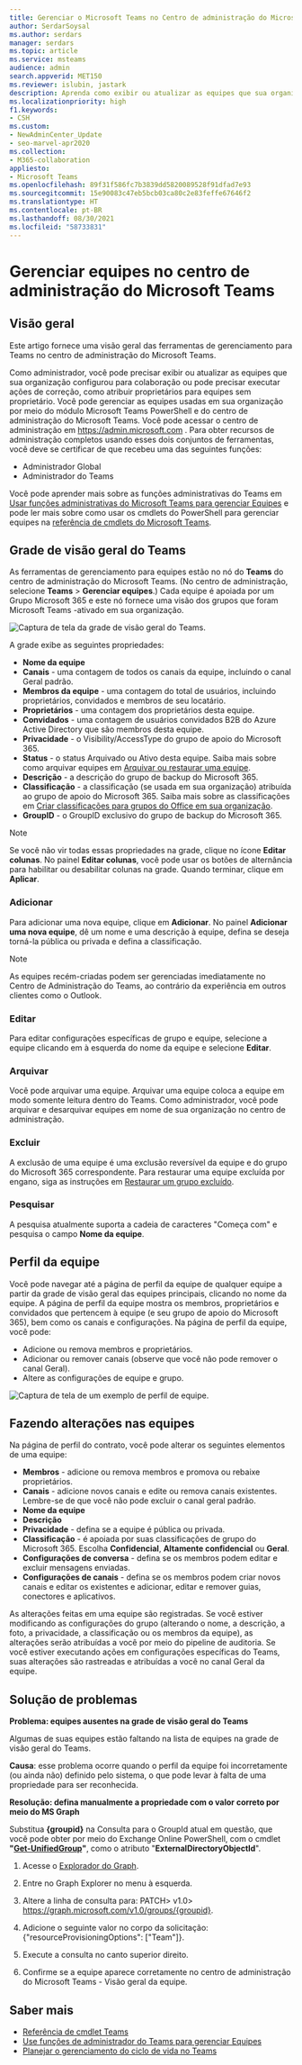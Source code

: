 ```yaml
---
title: Gerenciar o Microsoft Teams no Centro de administração do Microsoft Teams
author: SerdarSoysal
ms.author: serdars
manager: serdars
ms.topic: article
ms.service: msteams
audience: admin
search.appverid: MET150
ms.reviewer: islubin, jastark
description: Aprenda como exibir ou atualizar as equipes que sua organização configurou para colaboração no centro de administração do Microsoft Teams.
ms.localizationpriority: high
f1.keywords:
- CSH
ms.custom:
- NewAdminCenter_Update
- seo-marvel-apr2020
ms.collection:
- M365-collaboration
appliesto:
- Microsoft Teams
ms.openlocfilehash: 89f31f586fc7b3839dd5820089528f91dfad7e93
ms.sourcegitcommit: 15e90083c47eb5bcb03ca80c2e83feffe67646f2
ms.translationtype: HT
ms.contentlocale: pt-BR
ms.lasthandoff: 08/30/2021
ms.locfileid: "58733831"
---
```

# <a name="manage-teams-in-the-microsoft-teams-admin-center"></a>Gerenciar equipes no centro de administração do Microsoft Teams

## <a name="overview"></a>Visão geral

Este artigo fornece uma visão geral das ferramentas de gerenciamento para Teams no centro de administração do Microsoft Teams.

Como administrador, você pode precisar exibir ou atualizar as equipes que sua organização configurou para colaboração ou pode precisar executar ações de correção, como atribuir proprietários para equipes sem proprietário. Você pode gerenciar as equipes usadas em sua organização por meio do módulo Microsoft Teams PowerShell e do centro de administração do Microsoft Teams. Você pode acessar o centro de administração em <a href="https://go.microsoft.com/fwlink/p/?linkid=2024339" target="_blank"> https://admin.microsoft.com </a>. Para obter recursos de administração completos usando esses dois conjuntos de ferramentas, você deve se certificar de que recebeu uma das seguintes funções:

- Administrador Global
- Administrador do Teams

Você pode aprender mais sobre as funções administrativas do Teams em [Usar funções administrativas do Microsoft Teams para gerenciar Equipes](using-admin-roles.md) e pode ler mais sobre como usar os cmdlets do PowerShell para gerenciar equipes na [referência de cmdlets do Microsoft Teams](/powershell/teams/).



## <a name="teams-overview-grid"></a>Grade de visão geral do Teams

As ferramentas de gerenciamento para equipes estão no nó do **Teams** do centro de administração do Microsoft Teams. (No centro de administração, selecione **Teams** > **Gerenciar equipes**.) Cada equipe é apoiada por um Grupo Microsoft 365 e este nó fornece uma visão dos grupos que foram Microsoft Teams -ativado em sua organização.

![Captura de tela da grade de visão geral do Teams.](media/manage-teams-in-modern-portal-grid.png)  

A grade exibe as seguintes propriedades:

- **Nome da equipe**
- **Canais** - uma contagem de todos os canais da equipe, incluindo o canal Geral padrão.
- **Membros da equipe** - uma contagem do total de usuários, incluindo proprietários, convidados e membros de seu locatário.
- **Proprietários** - uma contagem dos proprietários desta equipe.
- **Convidados** - uma contagem de usuários convidados B2B do Azure Active Directory que são membros desta equipe.
- **Privacidade** - o Visibility/AccessType do grupo de apoio do Microsoft 365.
- **Status** - o status Arquivado ou Ativo desta equipe. Saiba mais sobre como arquivar equipes em [Arquivar ou restaurar uma equipe](https://support.office.com/article/archive-or-restore-a-team-dc161cfd-b328-440f-974b-5da5bd98b5a7).
- **Descrição** - a descrição do grupo de backup do Microsoft 365.
- **Classificação** - a classificação (se usada em sua organização) atribuída ao grupo de apoio do Microsoft 365. Saiba mais sobre as classificações em [Criar classificações para grupos do Office em sua organização](/office365/enterprise/powershell/manage-office-365-groups-with-powershell#create-classifications-for-office-groups-in-your-organization).
- **GroupID** - o GroupID exclusivo do grupo de backup do Microsoft 365.

> [!NOTE]
> Se você não vir todas essas propriedades na grade, clique no ícone **Editar colunas**. No painel **​​Editar colunas**, você pode usar os botões de alternância para habilitar ou desabilitar colunas na grade. Quando terminar, clique em **Aplicar**.

### <a name="add"></a>Adicionar

Para adicionar uma nova equipe, clique em **Adicionar**. No painel **​Adicionar uma nova equipe**, dê um nome e uma descrição à equipe, defina se deseja torná-la pública ou privada e defina a classificação.

> [!NOTE]
> As equipes recém-criadas podem ser gerenciadas imediatamente no Centro de Administração do Teams, ao contrário da experiência em outros clientes como o Outlook.

### <a name="edit"></a>Editar

Para editar configurações específicas de grupo e equipe, selecione a equipe clicando em à esquerda do nome da equipe e selecione **Editar**.

### <a name="archive"></a>Arquivar

Você pode arquivar uma equipe. Arquivar uma equipe coloca a equipe em modo somente leitura dentro do Teams. Como administrador, você pode arquivar e desarquivar equipes em nome de sua organização no centro de administração. 

### <a name="delete"></a>Excluir

A exclusão de uma equipe é uma exclusão reversível da equipe e do grupo do Microsoft 365 correspondente. Para restaurar uma equipe excluída por engano, siga as instruções em [Restaurar um grupo excluído](/microsoft-365/admin/create-groups/restore-deleted-group).

### <a name="search"></a>Pesquisar

A pesquisa atualmente suporta a cadeia de caracteres "Começa com" e pesquisa o campo **Nome da equipe**.

## <a name="team-profile"></a>Perfil da equipe

Você pode navegar até a página de perfil da equipe de qualquer equipe a partir da grade de visão geral das equipes principais, clicando no nome da equipe. A página de perfil da equipe mostra os membros, proprietários e convidados que pertencem à equipe (e seu grupo de apoio do Microsoft 365), bem como os canais e configurações. Na página de perfil da equipe, você pode:

- Adicione ou remova membros e proprietários.
- Adicionar ou remover canais (observe que você não pode remover o canal Geral).
- Altere as configurações de equipe e grupo.
 
![Captura de tela de um exemplo de perfil de equipe.](media/manage-teams-in-modern-portal-team-profile-page.png)

## <a name="making-changes-to-teams"></a>Fazendo alterações nas equipes

Na página de perfil do contrato, você pode alterar os seguintes elementos de uma equipe:

- **Membros** - adicione ou remova membros e promova ou rebaixe proprietários.
- **Canais** - adicione novos canais e edite ou remova canais existentes. Lembre-se de que você não pode excluir o canal geral padrão.
- **Nome da equipe**
- **Descrição**
- **Privacidade** - defina se a equipe é pública ou privada.
- **Classificação** - é apoiada por suas classificações de grupo do Microsoft 365. Escolha **Confidencial**, **Altamente confidencial** ou **Geral**.
- **Configurações de conversa** - defina se os membros podem editar e excluir mensagens enviadas.
- **Configurações de canais** - defina se os membros podem criar novos canais e editar os existentes e adicionar, editar e remover guias, conectores e aplicativos.

As alterações feitas em uma equipe são registradas. Se você estiver modificando as configurações do grupo (alterando o nome, a descrição, a foto, a privacidade, a classificação ou os membros da equipe), as alterações serão atribuídas a você por meio do pipeline de auditoria. Se você estiver executando ações em configurações específicas do Teams, suas alterações são rastreadas e atribuídas a você no canal Geral da equipe.

## <a name="troubleshooting"></a>Solução de problemas

**Problema: equipes ausentes na grade de visão geral do Teams**

Algumas de suas equipes estão faltando na lista de equipes na grade de visão geral do Teams.

**Causa**: esse problema ocorre quando o perfil da equipe foi incorretamente (ou ainda não) definido pelo sistema, o que pode levar à falta de uma propriedade para ser reconhecida.

**Resolução: defina manualmente a propriedade com o valor correto por meio do MS Graph**

Substitua **{groupid}** na Consulta para o GroupId atual em questão, que você pode obter por meio do Exchange Online PowerShell, com o cmdlet **"[Get-UnifiedGroup](/powershell/module/exchange/users-and-groups/get-unifiedgroup)"**, como o atributo "**ExternalDirectoryObjectId**".

1. Acesse o [Explorador do Graph](https://developer.microsoft.com/graph/graph-explorer).

2. Entre no Graph Explorer no menu à esquerda.

3. Altere a linha de consulta para: PATCH> v1.0> https://graph.microsoft.com/v1.0/groups/{groupid}.

4. Adicione o seguinte valor no corpo da solicitação: {"resourceProvisioningOptions": ["Team"]}.

5. Execute a consulta no canto superior direito.

6. Confirme se a equipe aparece corretamente no centro de administração do Microsoft Teams - Visão geral da equipe.

## <a name="learn-more"></a>Saber mais

- [Referência de cmdlet Teams](/powershell/teams/)  
- [Use funções de administrador do Teams para gerenciar Equipes](using-admin-roles.md)
- [Planejar o gerenciamento do ciclo de vida no Teams](plan-teams-lifecycle.md)
